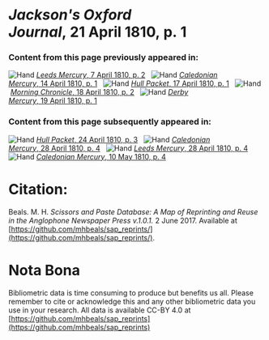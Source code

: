 # *Jackson's Oxford Journal*, 21 April 1810, p. 1  
  
### Content from this page previously appeared in:  
![Hand](http://scissorsandpaste.net/wp-content/uploads/2017/06/smallhandpointer.png) [*Leeds Mercury*, 7 April 1810, p. 2](https://mhbeals.github.io/sap_html/Leeds-Mercury/Leeds-Mercury-7-April-1810-p-2)  
![Hand](http://scissorsandpaste.net/wp-content/uploads/2017/06/smallhandpointer.png) [*Caledonian Mercury*, 14 April 1810, p. 1](https://mhbeals.github.io/sap_html/Caledonian-Mercury/Caledonian-Mercury-14-April-1810-p-1)  
![Hand](http://scissorsandpaste.net/wp-content/uploads/2017/06/smallhandpointer.png) [*Hull Packet*, 17 April 1810, p. 1](https://mhbeals.github.io/sap_html/Hull-Packet/Hull-Packet-17-April-1810-p-1)  
![Hand](http://scissorsandpaste.net/wp-content/uploads/2017/06/smallhandpointer.png) [*Morning Chronicle*, 18 April 1810, p. 2](https://mhbeals.github.io/sap_html/Morning-Chronicle/Morning-Chronicle-18-April-1810-p-2)  
![Hand](http://scissorsandpaste.net/wp-content/uploads/2017/06/smallhandpointer.png) [*Derby Mercury*, 19 April 1810, p. 1](https://mhbeals.github.io/sap_html/Derby-Mercury/Derby-Mercury-19-April-1810-p-1)  
  
### Content from this page subsequently appeared in:  
![Hand](http://scissorsandpaste.net/wp-content/uploads/2017/06/smallhandpointer.png) [*Hull Packet*, 24 April 1810, p. 3](https://mhbeals.github.io/sap_html/Hull-Packet/Hull-Packet-24-April-1810-p-3)  
![Hand](http://scissorsandpaste.net/wp-content/uploads/2017/06/smallhandpointer.png) [*Caledonian Mercury*, 28 April 1810, p. 4](https://mhbeals.github.io/sap_html/Caledonian-Mercury/Caledonian-Mercury-28-April-1810-p-4)  
![Hand](http://scissorsandpaste.net/wp-content/uploads/2017/06/smallhandpointer.png) [*Leeds Mercury*, 28 April 1810, p. 4](https://mhbeals.github.io/sap_html/Leeds-Mercury/Leeds-Mercury-28-April-1810-p-4)  
![Hand](http://scissorsandpaste.net/wp-content/uploads/2017/06/smallhandpointer.png) [*Caledonian Mercury*, 10 May 1810, p. 4](https://mhbeals.github.io/sap_html/Caledonian-Mercury/Caledonian-Mercury-10-May-1810-p-4)  


# Citation: 

Beals. M. H. *Scissors and Paste Database: A Map of Reprinting and Reuse in the Anglophone Newspaper Press v.1.0.1.* 2 June 2017. Available at [https://github.com/mhbeals/sap_reprints/](https://github.com/mhbeals/sap_reprints/). 

# Nota Bona

Bibliometric data is time consuming to produce but benefits us all. Please remember to cite or acknowledge this and any other bibliometric data you use in your research. All data is available CC-BY 4.0 at [https://github.com/mhbeals/sap_reprints](https://github.com/mhbeals/sap_reprints)